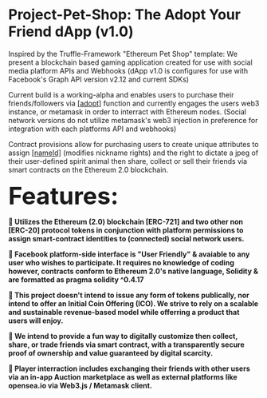 # Project-Pet-Shop: The Adopt Your Friend dApp (v1.0)

Inspired by the Truffle-Framework "Ethereum Pet Shop" template: We present a blockchain based gaming application created for use with social media platform APIs and Webhooks (dApp v1.0 is configures for use with Facebook's Graph API version v2.12 and current SDKs) 

Current build is a working-alpha and enables users to purchase their friends/followers via <u>[adopt]</u> function and currently engages the users web3 instance, or metamask in order to interract with Ethereum nodes. (Social network versions do not utilize metamask's web3 injection in preference for integration with each platforms API and webhooks)  

Contract provisions allow for purchasing users to create unique attributes to assign <u>[nameId]</u> (modifies nickname rights) and the right to dictate a jpeg of their user-defined spirit animal then share, collect or sell their friends via smart contracts on the Ethereum 2.0 blockchain.

<b><font size="14">Features:</font>

   	Utilizes the Ethereum (2.0) blockchain [ERC-721] and two other non [ERC-20] protocol tokens in conjunction with platform permissions to assign smart-contract identities to (connected) social network users.

   	Facebook platform-side interface is "User Friendly" & avaiable to any user who wishes to participate. It requires no knowledge of coding however, contracts conform to Ethereum 2.0's native language, Solidity & are formatted as pragma solidity ^0.4.17

   	This project doesn't intend to issue any form of tokens publically, nor intend to offer an Initial Coin Offering (ICO). We strive to rely on a scalable and sustainable revenue-based model while offerring a product that users will enjoy.

   	We intend to provide a fun way to digitally customize then collect, share, or trade friends via smart contract, with a transparently secure proof of ownership and value guaranteed by digital scarcity.

   	Player interraction includes exchanging their friends with other users via an in-app Auction marketplace as well as external platforms like opensea.io via Web3.js / Metamask client.</b>
